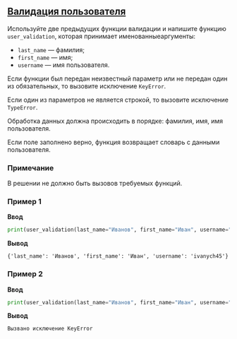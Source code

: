 ## [Валидация пользователя](../../../solutions/5.3/53_i.py)

Используйте две предыдущих функции валидации и напишите функцию `user_validation`, которая принимает именованныеаргументы:

- `last_name` — фамилия;
- `first_name` — имя;
- `username` — имя пользователя.

Если функции был передан неизвестный параметр или не передан один из обязательных, то вызовите исключение `KeyError`.

Если один из параметров не является строкой, то вызовите исключение `TypeError`.

Обработка данных должна происходить в порядке: фамилия, имя, имя пользователя.

Если поле заполнено верно, функция возвращает словарь с данными пользователя.

### Примечание

В решении не должно быть вызовов требуемых функций.

### Пример 1

__Ввод__
```python
print(user_validation(last_name="Иванов", first_name="Иван", username="ivanych45"))
```

__Вывод__
```plaintext
{'last_name': 'Иванов', 'first_name': 'Иван', 'username': 'ivanych45'}
```

### Пример 2

__Ввод__
```python
print(user_validation(last_name="Иванов", first_name="Иван", username="ivanych45", password="123456"))
```

__Вывод__
```plaintext
Вызвано исключение KeyError
```